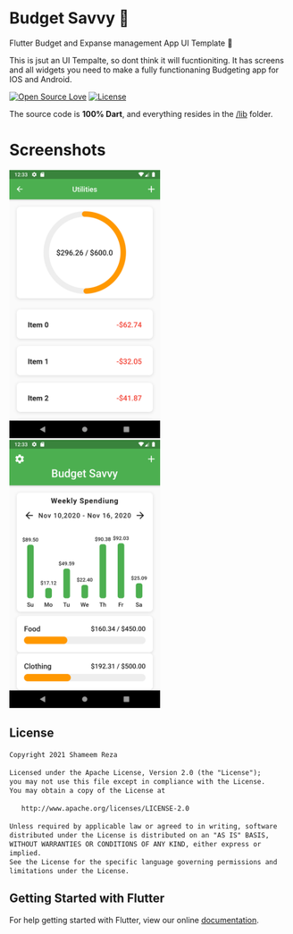 # Budget Savvy :memo:

Flutter Budget and Expanse management App UI Template 📝

This is jsut an UI Tempalte, so dont think it will fucntioniting. It has screens and all widgets you need to make a fully functionaning Budgeting app for IOS and Android.

[![Open Source Love](https://badges.frapsoft.com/os/v1/open-source.svg?v=102)](https://opensource.org/licenses/Apache-2.0)
[![License](https://img.shields.io/badge/license-Apache%202.0-blue.svg)](https://github.com/shameemreza/budgetsavvy/blob/main/LICENSE)

The source code is **100% Dart**, and everything resides in the [/lib](https://github.com/shameemreza/budgetsavvy/tree/master/lib) folder.

# Screenshots

<img height="480px" src="row/preview_01.png">
<br>
<img height="480px" src="row/preview_02.png">

## License

```
Copyright 2021 Shameem Reza

Licensed under the Apache License, Version 2.0 (the "License");
you may not use this file except in compliance with the License.
You may obtain a copy of the License at

   http://www.apache.org/licenses/LICENSE-2.0

Unless required by applicable law or agreed to in writing, software
distributed under the License is distributed on an "AS IS" BASIS,
WITHOUT WARRANTIES OR CONDITIONS OF ANY KIND, either express or implied.
See the License for the specific language governing permissions and
limitations under the License.
```

## Getting Started with Flutter

For help getting started with Flutter, view our online
[documentation](https://flutter.io/).

